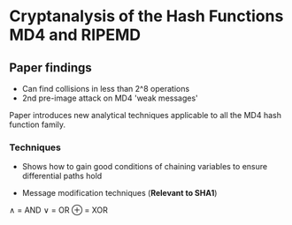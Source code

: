 # Cryptanalysis of the Hash Functions MD4 and RIPEMD

## Paper findings

- Can find collisions in less than 2^8 operations
- 2nd pre-image attack on MD4 'weak messages'

Paper introduces new analytical techniques applicable to all the MD4 hash function family.

### Techniques

- Shows how to gain good conditions of chaining variables to ensure differential paths hold

- Message modification techniques (**Relevant to SHA1**)

∧ = AND
∨ = OR
⊕ = XOR